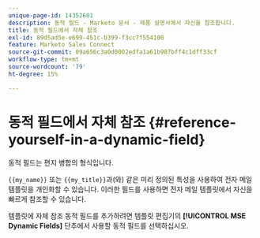```yaml
---
unique-page-id: 14352601
description: 동적 필드 - Marketo 문서 - 제품 설명서에서 자신을 참조합니다.
title: 동적 필드에서 자체 참조
exl-id: 89d5ad5e-e699-451c-b399-f3cc7f554100
feature: Marketo Sales Connect
source-git-commit: 09a656c3a0d0002edfa1a61b987bff4c1dff33cf
workflow-type: tm+mt
source-wordcount: '79'
ht-degree: 15%

---
```


# 동적 필드에서 자체 참조 {#reference-yourself-in-a-dynamic-field}

동적 필드는 편지 병합의 형식입니다.

`{{my_name}}` 또는 `{{my_title}}`과(와) 같은 미리 정의된 특성을 사용하여 전자 메일 템플릿을 개인화할 수 있습니다. 이러한 필드를 사용하면 전자 메일 템플릿에서 자신을 빠르게 참조할 수 있습니다.

템플릿에 자체 참조 동적 필드를 추가하려면 템플릿 편집기의 **[!UICONTROL MSE Dynamic Fields]** 단추에서 사용할 동적 필드를 선택하십시오.
